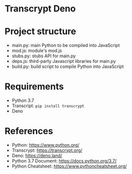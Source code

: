 Transcrypt Deno
======================

# Project structure

* main.py: main Python to be compiled into JavaScript
* mod.js: module's mod.js
* stubs.py: stubs API for main.py
* deps.js: third-party Javascript libraries for main.py
* build.py:  build script to compile Python into JavaScript

# Requirements

* Python 3.7
* Transcript: `pip install transcrypt`
* Deno

# References

* Python: https://www.python.org/
* Transcrypt: https://transcrypt.org/
* Deno: https://deno.land/
* Python 3.7 Document: https://docs.python.org/3.7/
* Python Cheatsheet: https://www.pythoncheatsheet.org/

